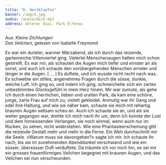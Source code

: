 ```yaml
---
title: "6. Herzklopfen"
banner: /img/6.jpg
audio: /audio/de/6.mp3
address: Unterer Quai, Park Elfenau
---
```


Aus: *Kleine Dichtungen  
Das Veilchen*, gelesen von Isabelle Freymond

Es war ein dunkler, warmer Märzabend, als ich durch das
reizende, gartenreiche Villenviertel ging. Vielerlei Menschenaugen hatten mich schon gestreift. Es war mir, als schauten
die Augen mich tiefer und ernster an als sonst, und auch ich
schaute den vorübergehenden Menschen ernster und länger in
die Augen. [ ... ] Es duftete, und ich wusste nicht recht nach was.
Es schwebte ein stilles, angenehmes Fragen durch die süsse,
dunkle, weiche Luft. Ich ging so, und indem ich ging, schmeichelte sich ein zartes unbestimmtes Glücksgefühl in mein Herz
hinein. Mir war zumute, als gehe ich durch einen herrlichen,
lieben und uralten Park, da kam eine schöne, junge, zarte Frau
auf mich zu, violett gekleidet. Anmutig war ihr Gang und edel
ihre Haltung, und wie sie näher kam, schaute sie mich mit rehartig 
braunen Augen seltsam scheu an. Auch ich schaute sie an,
und als sie weiter gegangen war, drehte ich mich nach ihr um,
denn ich konnte der Lust und dem hinreissenden Verlangen,
sie noch einmal, wenn auch nur im Rücken, zu sehen, nicht
widerstehen. Wie eine Phantasieerscheinung glitt die reizende
Gestalt mehr und mehr in die Ferne. Ein Weh durchschnitt
mir die Seele. «Warum muss sie davongehen?» sagte ich mir.
Ich schaute ihr nach, bis sie im zunehmenden Abenddunkel
verschwand und wie ein süsser, übersüsser Duft verduftete. Da
träumte ich vor mich hin, es sei mir ein grosses frauenförmiges
Veilchen begegnet mit braunen Augen, und das Veilchen sei
nun verschwunden.
